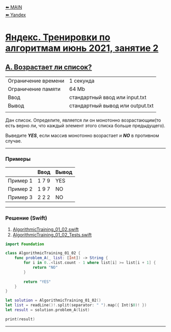 [⬅️ MAIN][main]<br>[⬅️ Yandex][Yandex]  

[main]: ./../../../README.md
[Yandex]: ./../../README.md
[Yandex_AT_01_02_orig]: https://contest.yandex.ru/contest/27472
[Yandex_AT_01_02_A]: https://contest.yandex.ru/contest/27472/problems/A/

# [Яндекс. Тренировки по алгоритмам июнь 2021, занятие 2][Yandex_AT_01_02_orig]
## [A. Возрастает ли список?][Yandex_AT_01_02_A]

|||
|--------------------|---------------------------------|
|Ограничение времени |1 секунда                        |
|Ограничение памяти  |64 Mb                            |
|Ввод                |стандартный ввод или input.txt   |
|Вывод               |стандартный вывод или output.txt |
|||

Дан список. Определите, является ли он монотонно возрастающим(то есть верно ли, что каждый элемент этого списка больше предыдущего).

Выведите ***YES***, если массив монотонно возрастает и ***NO*** в противном случае.


---
### Примеры
|           |Ввод   |Вывод  |
|-----------|-------|-------|
|Пример 1   |1 7 9  |YES    |
|Пример 2   |1 9 7  |NO     |
|Пример 3   |2 2 2  |NO     |


---
### Решение (Swift)
[AlgorithmicTraining_01_02]: ./../../YandexTasks.Swift/YandexTasks/Sources/YandexTasks/AlgorithmicTraining_01_02.swift
[AlgorithmicTraining_01_02_Tests]: ./../../YandexTasks.Swift/YandexTasks/Tests/YandexTasksTests/AlgorithmicTraining_01_02_Tests.swift

1. [AlgorithmicTraining_01_02.swift][AlgorithmicTraining_01_02]
2. [AlgorithmicTraining_01_02_Tests.swift][AlgorithmicTraining_01_02_Tests]

```swift
import Foundation

class AlgorithmicTraining_01_02 {
    func problem_A(_ list: [Int]) -> String {
        for i in 0..<list.count - 1 where list[i] >= list[i + 1] {
            return "NO"
        }
        
        return "YES"
    }
}

let solution = AlgorithmicTraining_01_02()
let list = readLine()!.split(separator: " ").map({ Int($0)! })
let result = solution.problem_A(list)

print(result)
```


---